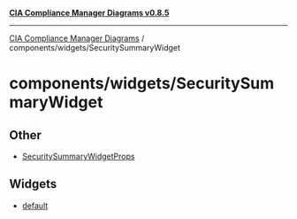 [**CIA Compliance Manager Diagrams v0.8.5**](../../../README.md)

***

[CIA Compliance Manager Diagrams](../../../modules.md) / components/widgets/SecuritySummaryWidget

# components/widgets/SecuritySummaryWidget

## Other

- [SecuritySummaryWidgetProps](interfaces/SecuritySummaryWidgetProps.md)

## Widgets

- [default](functions/default.md)
